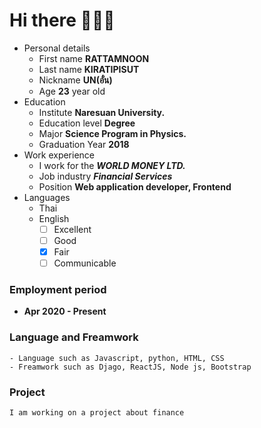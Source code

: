 # Hi there 👋👋👋

- Personal details
    - First name __RATTAMNOON__
    - Last name __KIRATIPISUT__
    - Nickname  __UN(อั๋น)__
    - Age __23__ year old
- Education
    - Institute __Naresuan University.__
    - Education level __Degree__
    - Major __Science Program in Physics.__
    - Graduation Year __2018__
- Work experience
    - I work for the ___WORLD MONEY LTD.___
    - Job industry ___Financial Services___
    - Position __Web application developer, Frontend__ 
- Languages 
    - Thai
    - English 
        - [ ] Excellent   
        - [ ] Good        
        - [x] Fair
        - [ ] Communicable  

### Employment period
- __Apr 2020 - Present__

### Language and Freamwork
```
- Language such as Javascript, python, HTML, CSS
- Freamwork such as Djago, ReactJS, Node js, Bootstrap  
``` 

### Project
```
I am working on a project about finance
``` 
